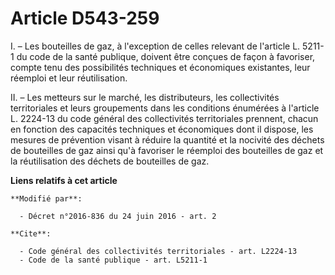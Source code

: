 # Article D543-259

I. – Les bouteilles de gaz, à l'exception de celles relevant de l'article L. 5211-1 du code de la santé publique, doivent
être conçues de façon à favoriser, compte tenu des possibilités techniques et économiques existantes, leur réemploi et leur
réutilisation.

II. – Les metteurs sur le marché, les distributeurs, les collectivités territoriales et leurs groupements dans les conditions
énumérées à l'article L. 2224-13 du code général des collectivités territoriales prennent, chacun en fonction des capacités
techniques et économiques dont il dispose, les mesures de prévention visant à réduire la quantité et la nocivité des déchets
de bouteilles de gaz ainsi qu'à favoriser le réemploi des bouteilles de gaz et la réutilisation des déchets de bouteilles de
gaz.

**Liens relatifs à cet article**

	**Modifié par**:

	  - Décret n°2016-836 du 24 juin 2016 - art. 2

	**Cite**:

	  - Code général des collectivités territoriales - art. L2224-13
	  - Code de la santé publique - art. L5211-1
